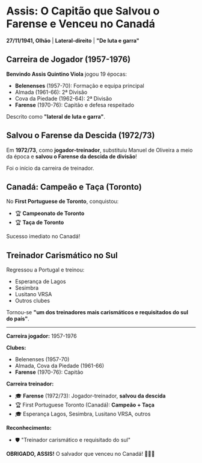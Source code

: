 # Assis: O Capitão que Salvou o Farense e Venceu no Canadá

**27/11/1941, Olhão** | **Lateral-direito** | **"De luta e garra"**

## Carreira de Jogador (1957-1976)

**Benvindo Assis Quintino Viola** jogou 19 épocas:
- **Belenenses** (1957-70): Formação e equipa principal
- Almada (1961-66): 2ª Divisão
- Cova da Piedade (1962-64): 2ª Divisão
- **Farense** (1970-76): Capitão e defesa respeitado

Descrito como **"lateral de luta e garra"**.

## Salvou o Farense da Descida (1972/73)

Em **1972/73**, como **jogador-treinador**, substituiu Manuel de Oliveira a meio da época e **salvou o Farense da descida de divisão**!

Foi o início da carreira de treinador.

## Canadá: Campeão e Taça (Toronto)

No **First Portuguese de Toronto**, conquistou:
- 🏆 **Campeonato de Toronto**
- 🏆 **Taça de Toronto**

Sucesso imediato no Canadá!

## Treinador Carismático no Sul

Regressou a Portugal e treinou:
- Esperança de Lagos
- Sesimbra
- Lusitano VRSA
- Outros clubes

Tornou-se **"um dos treinadores mais carismáticos e requisitados do sul do país"**.

---

**Carreira jogador:** 1957-1976

**Clubes:**
- Belenenses (1957-70)
- Almada, Cova da Piedade (1961-66)
- **Farense** (1970-76): Capitão

**Carreira treinador:**
- 🎓 **Farense** (1972/73): Jogador-treinador, **salvou da descida**
- 🏆 First Portuguese Toronto (Canadá): **Campeão + Taça**
- 🎓 Esperança Lagos, Sesimbra, Lusitano VRSA, outros

**Reconhecimento:**
- 🛡️ "Treinador carismático e requisitado do sul"

**OBRIGADO, ASSIS!** O salvador que venceu no Canadá! 🦁🇨🇦
